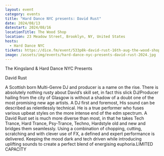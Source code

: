 ```yaml
---
layout: event
category: events
title: "Hard Dance NYC presents: David Rust"
date: 2024/08/13
datestart: 2024/08/16
locationTitle: The Wood Shop
location: 23 Meadow Street, Brooklyn, NY, United States
hosts:
  - Hard Dance NYC
tickets: https://dice.fm/event/533p8k-david-rust-16th-aug-the-wood-shop-new-york-city-tickets
image: /assets/img/events/hard-dance-nyc-presents-david-rust-2024.jpg
---
```


The Kingsland & Hard Dance NYC Presents

David Rust

A Scottish born Multi-Genre DJ and producer is a name on the rise. There is absolutely nothing rusty about David’s skill set, in fact this slick DJ/Producer hailing from the city of Glasgow is without a shadow of a doubt one of the most promising new age artists.  A DJ first and foremost, His sound can be described as relentlessly technical. He is a true performer who fuses various upbeat styles on the more intense end of the edm spectrum.  A David Rust set is much more diverse than most, in that he takes Tech Trance, Hard Trance, Psy-Trance, Techno, Hardstyle old and new and bridges them seamlessly. Using a combination of chopping, cutting, scratching and with clever use of FX, a defined and expert performance is delivered. Keeping the mood dark and tech driven while introducing uplifting sounds to create a perfect blend of energising euphoria.LIMITED CAPACITY